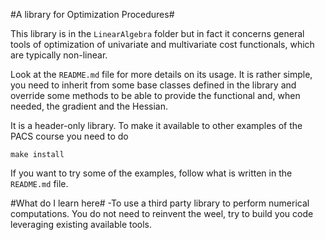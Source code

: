 #A library for Optimization Procedures#

This library is in the `LinearAlgebra` folder but in fact it concerns
general tools of optimization of univariate and multivariate cost
functionals, which are typically non-linear.

Look at the `README.md` file for more details on its usage. It is
rather simple, you need to inherit from some base classes defined in
the library and override some methods to be able to provide the
functional and, when needed, the gradient and the Hessian.

It is a header-only library. To make it available to other examples of the PACS course you need to do

    make install

If you want to try some of the examples, follow what is written in the `README.md` file.

#What do I learn here#
-To use a third party library to perform numerical computations. You do not need to reinvent the weel, try to build you code leveraging existing available tools.
